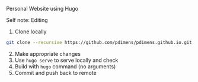 Personal Website using Hugo

Self note: Editing
1. Clone locally
```bash
git clone --recursive https://github.com/pdimens/pdimens.github.io.git
```
2. Make appropriate changes
3. Use `hugo serve` to serve locally and check
4. Build with `hugo` command (no arguments)
5. Commit and push back to remote
